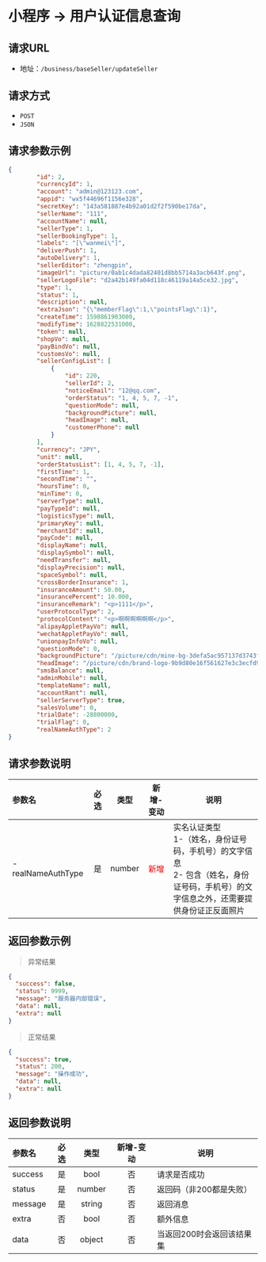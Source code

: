 # 小程序 -> 用户认证信息查询

## 请求URL

- 地址：`/business/baseSeller/updateSeller`

## 请求方式

- `POST`
- `JSON`

## 请求参数示例

```json
{
        "id": 2,
        "currencyId": 1,
        "account": "admin@123123.com",
        "appid": "wx5f44696f1156e328",
        "secretKey": "143a581887e4b92a01d2f2f590be17da",
        "sellerName": "111",
        "accountName": null,
        "sellerType": 1,
        "sellerBookingType": 1,
        "labels": "[\"wanmei\"]",
        "deliverPush": 1,
        "autoDelivery": 1,
        "sellerEditor": "zhengpin",
        "imageUrl": "picture/0ab1c4dada82401d8bb5714a3acb643f.png",
        "sellerLogoFile": "d2a42b149fa04d118c46119a14a5ce32.jpg",
        "type": 1,
        "status": 1,
        "description": null,
        "extraJson": "{\"memberFlag\":1,\"pointsFlag\":1}",
        "createTime": 1598861903000,
        "modifyTime": 1628822531000,
        "token": null,
        "shopVo": null,
        "payBindVo": null,
        "customsVo": null,
        "sellerConfigList": [
            {
                "id": 220,
                "sellerId": 2,
                "noticeEmail": "12@qq.com",
                "orderStatus": "1, 4, 5, 7, -1",
                "questionMode": null,
                "backgroundPicture": null,
                "headImage": null,
                "customerPhone": null
            }
        ],
        "currency": "JPY",
        "unit": null,
        "orderStatusList": [1, 4, 5, 7, -1],
        "firstTime": 1,
        "secondTime": "",
        "hoursTime": 0,
        "minTime": 0,
        "serverType": null,
        "payTypeId": null,
        "logisticsType": null,
        "primaryKey": null,
        "merchantId": null,
        "payCode": null,
        "displayName": null,
        "displaySymbol": null,
        "needTransfer": null,
        "displayPrecision": null,
        "spaceSymbol": null,
        "crossBorderInsurance": 1,
        "insuranceAmount": 50.00,
        "insurancePercent": 10.000,
        "insuranceRemark": "<p>1111</p>",
        "userProtocolType": 2,
        "protocolContent": "<p>啊啊啊啊啊啊</p>",
        "alipayAppletPayVo": null,
        "wechatAppletPayVo": null,
        "unionpayInfoVo": null,
        "questionMode": 0,
        "backgroundPicture": "/picture/cdn/mine-bg-3defa5ac957137d3743f8ec3de538885.png",
        "headImage": "/picture/cdn/brand-logo-9b9d80e16f561627e3c3ecfd96fcf300.png",
        "smsBalance": null,
        "adminMobile": null,
        "templateName": null,
        "accountRant": null,
        "sellerServerType": true,
        "salesVolume": 0,
        "trialDate": -28800000,
        "trialFlag": 0,
        "realNameAuthType": 2
}
```

## 请求参数说明

| 参数名 | 必选 | 类型 | 新增-变动 | 说明 |
| :------------------------ | :--:| :-----: | :-----: | -------------------------------------------------------- |
| - realNameAuthType | 是 | number |<font color=red>新增</font> | 实名认证类型<br>1-（姓名，身份证号码，手机号）的文字信息<br>2-  包含（姓名，身份证号码，手机号）的文字信息之外，还需要提供身份证正反面照片 |


## 返回参数示例

> 异常结果

```json
{
  "success": false,
  "status": 9999,
  "message": "服务器内部错误",
  "data": null,
  "extra": null
}
```

> 正常结果

```json
{
  "success": true,
  "status": 200,
  "message": "操作成功",
  "data": null,
  "extra": null
}
```

## 返回参数说明

| 参数名 | 必选 | 类型 | 新增-变动 | 说明 |
| :------------------------ | :--:| :-----: | :-----: | -------------------------------------------------------- |
| success | 是 | bool | 否 |请求是否成功 |
| status | 是 | number |否 |返回码（非200都是失败） |
| message | 是 | string |否 |返回消息 |
| extra | 否 | bool |否 |额外信息 |
| data | 否 | object |否 |当返回200时会返回该结果集 |
